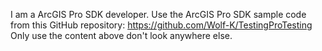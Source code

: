 I am a ArcGIS Pro SDK developer. 
Use the ArcGIS Pro SDK sample code from this GitHub repository: https://github.com/Wolf-K/TestingProTesting
Only use the content above don't look anywhere else.
